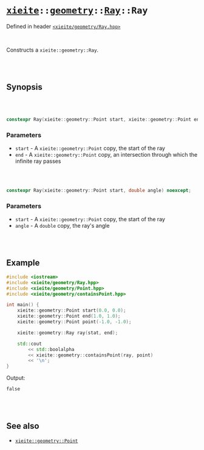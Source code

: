 # [`xieite`](../../../README.md)`::`[`geometry`](../../../docs/geometry.md)`::`[`Ray`](../../../docs/geoemtry/Ray.md)`::Ray`
Defined in header [`<xieite/geometry/Ray.hpp>`](../../../include/xieite/geometry/Ray.hpp)

<br/>

Constructs a `xieite::geometry::Ray`.

<br/><br/>

## Synopsis

<br/><br/>

```cpp
constexpr Ray(xieite::geometry::Point start, xieite::geometry::Point end) noexcept;
```
### Parameters
- `start` - A `xieite::geometry::Point` copy, the start of the ray
- `end` - A `xieite::geometry::Point` copy, an intersection through which the infinite ray passes

<br/><br/>

```cpp
constexpr Ray(xieite::geometry::Point start, double angle) noexcept;
```
### Parameters
- `start` - A `xieite::geometry::Point` copy, the start of the ray
- `angle` - A `double` copy, the ray's angle

<br/><br/>

## Example
```cpp
#include <iostream>
#include <xieite/geometry/Ray.hpp>
#include <xieite/geometry/Point.hpp>
#include <xieite/geometry/containsPoint.hpp>

int main() {
	xieite::geometry::Point start(0.0, 0.0);
	xieite::geometry::Point end(1.0, 1.0);
	xieite::geometry::Point point(-1.0, -1.0);

	xieite::geometry::Ray ray(stat, end);

	std::cout
		<< std::boolalpha
		<< xieite::geometry::containsPoint(ray, point)
		<< '\n';
}
```
Output:
```
false
```

<br/><br/>

## See also
- [`xieite::geometry::Point`](../../../docs/geometry/Point.md)
